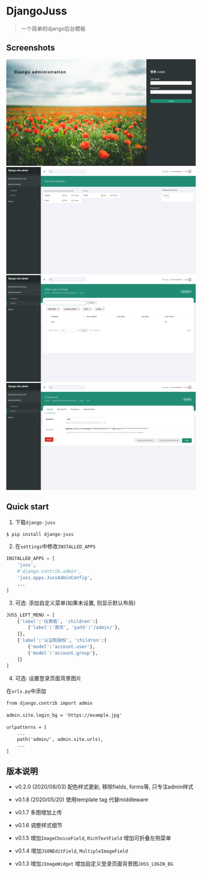 # DjangoJuss

> 一个简单的django后台模板

## Screenshots

![Login](/login.png)
![Index](/index.png)
![ChangeList](/changelist.png)
![ChangeForm](/changeform.png)


## Quick start

1. 下载`django-juss`

```bash
$ pip install django-juss
```

2. 在`settings`中修改`INSTALLED_APPS`

```python
INSTALLED_APPS = [
    'juss',
    #'django.contrib.admin',
    'juss.apps.JussAdminConfig',
    ...
]
```

3. 可选: 添加自定义菜单(如果未设置, 则显示默认布局)

```python
JUSS_LEFT_MENU = [
    {'label':'仪表板', 'children':[
        {'label':'首页', 'path':'/admin/'},
    ]},
    {'label':'认证和授权', 'children':[
        {'model':'account.user'},
        {'model':'account.group'},
    ]}
]

```

4. 可选: 设置登录页面背景图片

在`urls.py`中添加

```
from django.contrib import admin

admin.site.login_bg = 'https://example.jpg'

urlpatterns = [
    ...
    path('admin/', admin.site.urls),
    ...
]
```


## 版本说明

* v0.2.0 (2020/08/03)
  配色样式更新, 移除fields, forms等, 只专注admin样式

* v0.1.8 (2020/05/20)
  使用template tag 代替middleware

* v0.1.7
  多图增加上传

* v0.1.6
  调整样式细节

* v0.1.5
  增加`ImageChoiceField`, `RichTextField`
  增加可折叠左侧菜单

* v0.1.4
  增加`JSONEditField`, `MultipleImageField`

* v0.1.3
  增加`JImageWidget`
  增加自定义登录页面背景图`JUSS_LOGIN_BG`
